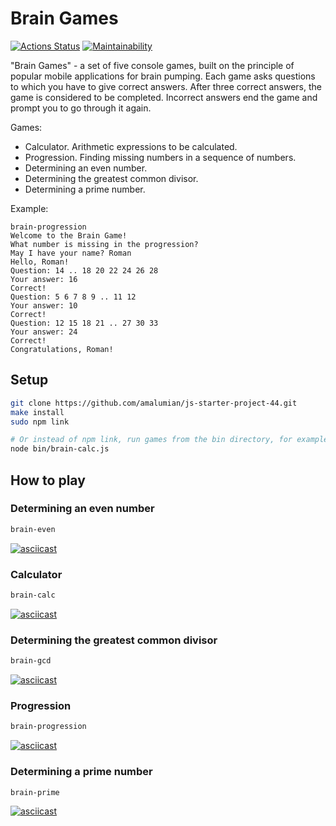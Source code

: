 # Brain Games

[![Actions Status](https://github.com/amalumian/js-starter-project-44/actions/workflows/hexlet-check.yml/badge.svg)](https://github.com/amalumian/js-starter-project-44/actions)
[![Maintainability](https://api.codeclimate.com/v1/badges/30928f631ef8e8221951/maintainability)](https://codeclimate.com/github/amalumian/js-starter-project-44/maintainability)

"Brain Games" - a set of five console games, built on the principle of popular mobile applications for brain pumping. Each game asks questions to which you have to give correct answers. After three correct answers, the game is considered to be completed. Incorrect answers end the game and prompt you to go through it again.

Games:

- Calculator. Arithmetic expressions to be calculated.
- Progression. Finding missing numbers in a sequence of numbers.
- Determining an even number.
- Determining the greatest common divisor.
- Determining a prime number.

Example:

```
brain-progression
Welcome to the Brain Game!
What number is missing in the progression?
May I have your name? Roman
Hello, Roman!
Question: 14 .. 18 20 22 24 26 28
Your answer: 16
Correct!
Question: 5 6 7 8 9 .. 11 12
Your answer: 10
Correct!
Question: 12 15 18 21 .. 27 30 33
Your answer: 24
Correct!
Congratulations, Roman!
```

## Setup

```bash
git clone https://github.com/amalumian/js-starter-project-44.git
make install
sudo npm link

# Or instead of npm link, run games from the bin directory, for example
node bin/brain-calc.js
```

## How to play

### Determining an even number

```bash
brain-even
```

[![asciicast](https://asciinema.org/a/rBtk9DjSlIZ6KUkmAVJOGl8ms.svg)](https://asciinema.org/a/rBtk9DjSlIZ6KUkmAVJOGl8ms)

### Calculator

```bash
brain-calc
```

[![asciicast](https://asciinema.org/a/0qLmjW2qMwdXis0aJ42BBCj4C.svg)](https://asciinema.org/a/0qLmjW2qMwdXis0aJ42BBCj4C)

### Determining the greatest common divisor

```bash
brain-gcd
```

[![asciicast](https://asciinema.org/a/ReZ4Pe53fnoydIZea2koDXUit.svg)](https://asciinema.org/a/ReZ4Pe53fnoydIZea2koDXUit)

### Progression

```bash
brain-progression
```

[![asciicast](https://asciinema.org/a/efTxtJ6TCPlXKkT8M6zyHtshl.svg)](https://asciinema.org/a/efTxtJ6TCPlXKkT8M6zyHtshl)

### Determining a prime number

```bash
brain-prime
```

[![asciicast](https://asciinema.org/a/yM4eHLTdqUKiKD6qHQct9nGGb.svg)](https://asciinema.org/a/yM4eHLTdqUKiKD6qHQct9nGGb)
